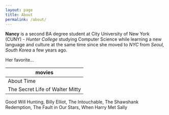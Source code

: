 ```yaml
---
layout: page
title: About
permalink: /about/
---
```


**Nancy** is a second BA degree student at City University of New York (CUNY) - _Hunter College_ studying Computer Science while learning a new language and culture at the same time since she moved to _NYC_ from _Seoul, South Korea_ a few years ago.
  
  
Her favorite...  

movies|
------|
About Time |
The Secret Life of Walter Mitty |

Good Will Hunting, Billy Elliot, The Intouchable, The Shawshank Redemption, The Fault in Our Stars, When Harry Met Sally

